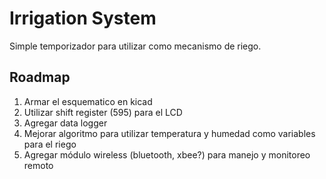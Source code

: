 Irrigation System
=================

Simple temporizador para utilizar como mecanismo de riego.

Roadmap
-------

 1. Armar el esquematico en kicad
 2. Utilizar shift register (595) para el LCD
 3. Agregar data logger
 4. Mejorar algoritmo para utilizar temperatura y humedad como variables para el riego
 5. Agregar módulo wireless (bluetooth, xbee?) para manejo y monitoreo remoto
